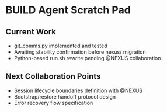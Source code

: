 # BUILD Agent Scratch Pad

## Current Work
- git_comms.py implemented and tested
- Awaiting stability confirmation before nexus/ migration
- Python-based run.sh rewrite pending @NEXUS collaboration

## Next Collaboration Points
- Session lifecycle boundaries definition with @NEXUS
- Bootstrap/restore handoff protocol design
- Error recovery flow specification